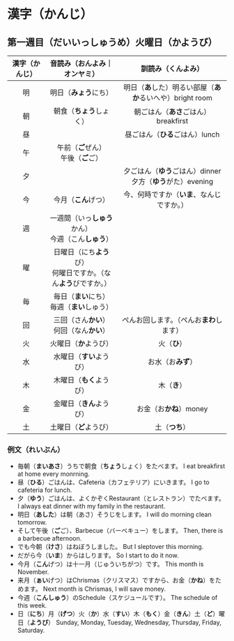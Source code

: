 # 漢字（かんじ）

## 第一週目（だいいっしゅうめ）火曜日（かようび）

| 漢字（かんじ） | 音読み（おんよみ｜オンヤミ）                           | 訓読み（くんよみ）                                    |
|:-------:|:----------------------------------------:|:--------------------------------------------:|
| 明       | 明日（**みょう**にち）                            | 明日（**あ**した）明るい部屋（**あか**るいへや）bright room      |
| 朝       | 朝食（**ちょう**しょく）                           | 朝ごはん（**あさ**ごはん）breakfirst                    |
| 昼       |                                          | 昼ごはん（**ひる**ごはん）lunch                         |
| 午       | 午前（**ご**ぜん）<br>午後（**ご**ご）                |                                              |
| 夕       |                                          | 夕ごはん（**ゆう**ごはん）dinner<br>夕方（**ゆう**がた）evening |
| 今       | 今月（**こん**げつ）                             | 今、何時ですか（**いま**、なんじですか。）                      |
| 週       | 一週間（いっ**しゅう**かん）<br>今週（こん**しゅう**）        |                                              |
| 曜       | 日曜日（にち**よう**び）<br>何曜日ですか。（なん**よう**びですか。） |                                              |
| 毎       | 毎日（**まい**にち）<br>毎週（**まい**しゅう）            |                                              |
| 回       | 三回（さん**かい**）<br>何回（なん**かい**）             | ぺんお回します。（ぺんお**まわ**します）                       |
| 火       | 火曜日（**か**ようび）                            | 火（**ひ**）                                     |
| 水       | 水曜日（**すい**ようび）                           | お水（お**みず**）                                  |
| 木       | 木曜日（**もく**ようび）                           | 木（**き**）                                     |
| 金       | 金曜日（**きん**ようび）                           | お金（お**かね**）money                             |
| 土       | 土曜日（**ど**ようび）                            | 土（**つち**）                                    |



### 例文（れいぶん）

- 毎朝（**まいあさ**）うちで朝食（**ちょう**しょく）をたべます。
  I eat breakfirst at home every monrning. 
- 昼（**ひる**）ごはんは、Cafeteria（カフェテリア）にいきます。
  I go to cafeteria for lunch. 
- 夕（**ゆう**）ごはんは、よくかぞくRestaurant（とレストラン）でたべます。
  I always eat dinner with my family in the restaurant. 
- 明日（**あした**）は朝（あさ）そうじをします。
  I will do morning clean tomorrow. 
- そして午後（**ご**ご）、Barbecue（バーベキュー）をします。
  Then, there is a barbecue afternoon. 
- でも今朝（**けさ**）はねぼうしました。
  But I sleptover this morning. 
- だがら今（**いま**）からはしります。
  So I start to do it now. 
- 今月（**こん**げつ）は十一月（じゅういちがつ）です。
  This month is November. 
- 来月（**ぁい**げつ）はChrismas（クリスマス）ですから、お金（**かね**）をためます。
  Next month is Chrismas, I will save money. 
- 今週（**こんしゅう**）のSchedule（スケジュールです）。
  The schedule of this week. 
- 日（**にち**）月（**げつ**）火（**か**）水（**すい**）木（**もく**）金（**きん**）土（**ど**）曜日（**ようび**）
  Sunday, Monday, Tuesday, Wednesday, Thursday, Friday, Saturday. 